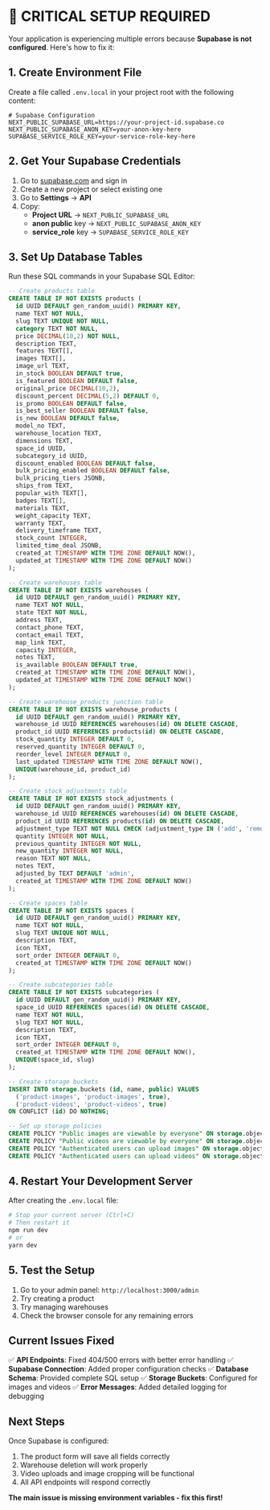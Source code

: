 # 🚨 CRITICAL SETUP REQUIRED

Your application is experiencing multiple errors because **Supabase is not configured**. Here's how to fix it:

## 1. Create Environment File

Create a file called `.env.local` in your project root with the following content:

```env
# Supabase Configuration
NEXT_PUBLIC_SUPABASE_URL=https://your-project-id.supabase.co
NEXT_PUBLIC_SUPABASE_ANON_KEY=your-anon-key-here
SUPABASE_SERVICE_ROLE_KEY=your-service-role-key-here
```

## 2. Get Your Supabase Credentials

1. Go to [supabase.com](https://supabase.com) and sign in
2. Create a new project or select existing one
3. Go to **Settings** → **API**
4. Copy:
   - **Project URL** → `NEXT_PUBLIC_SUPABASE_URL`
   - **anon public** key → `NEXT_PUBLIC_SUPABASE_ANON_KEY`
   - **service_role** key → `SUPABASE_SERVICE_ROLE_KEY`

## 3. Set Up Database Tables

Run these SQL commands in your Supabase SQL Editor:

```sql
-- Create products table
CREATE TABLE IF NOT EXISTS products (
  id UUID DEFAULT gen_random_uuid() PRIMARY KEY,
  name TEXT NOT NULL,
  slug TEXT UNIQUE NOT NULL,
  category TEXT NOT NULL,
  price DECIMAL(10,2) NOT NULL,
  description TEXT,
  features TEXT[],
  images TEXT[],
  image_url TEXT,
  in_stock BOOLEAN DEFAULT true,
  is_featured BOOLEAN DEFAULT false,
  original_price DECIMAL(10,2),
  discount_percent DECIMAL(5,2) DEFAULT 0,
  is_promo BOOLEAN DEFAULT false,
  is_best_seller BOOLEAN DEFAULT false,
  is_new BOOLEAN DEFAULT false,
  model_no TEXT,
  warehouse_location TEXT,
  dimensions TEXT,
  space_id UUID,
  subcategory_id UUID,
  discount_enabled BOOLEAN DEFAULT false,
  bulk_pricing_enabled BOOLEAN DEFAULT false,
  bulk_pricing_tiers JSONB,
  ships_from TEXT,
  popular_with TEXT[],
  badges TEXT[],
  materials TEXT,
  weight_capacity TEXT,
  warranty TEXT,
  delivery_timeframe TEXT,
  stock_count INTEGER,
  limited_time_deal JSONB,
  created_at TIMESTAMP WITH TIME ZONE DEFAULT NOW(),
  updated_at TIMESTAMP WITH TIME ZONE DEFAULT NOW()
);

-- Create warehouses table
CREATE TABLE IF NOT EXISTS warehouses (
  id UUID DEFAULT gen_random_uuid() PRIMARY KEY,
  name TEXT NOT NULL,
  state TEXT NOT NULL,
  address TEXT,
  contact_phone TEXT,
  contact_email TEXT,
  map_link TEXT,
  capacity INTEGER,
  notes TEXT,
  is_available BOOLEAN DEFAULT true,
  created_at TIMESTAMP WITH TIME ZONE DEFAULT NOW(),
  updated_at TIMESTAMP WITH TIME ZONE DEFAULT NOW()
);

-- Create warehouse_products junction table
CREATE TABLE IF NOT EXISTS warehouse_products (
  id UUID DEFAULT gen_random_uuid() PRIMARY KEY,
  warehouse_id UUID REFERENCES warehouses(id) ON DELETE CASCADE,
  product_id UUID REFERENCES products(id) ON DELETE CASCADE,
  stock_quantity INTEGER DEFAULT 0,
  reserved_quantity INTEGER DEFAULT 0,
  reorder_level INTEGER DEFAULT 0,
  last_updated TIMESTAMP WITH TIME ZONE DEFAULT NOW(),
  UNIQUE(warehouse_id, product_id)
);

-- Create stock_adjustments table
CREATE TABLE IF NOT EXISTS stock_adjustments (
  id UUID DEFAULT gen_random_uuid() PRIMARY KEY,
  warehouse_id UUID REFERENCES warehouses(id) ON DELETE CASCADE,
  product_id UUID REFERENCES products(id) ON DELETE CASCADE,
  adjustment_type TEXT NOT NULL CHECK (adjustment_type IN ('add', 'remove', 'set')),
  quantity INTEGER NOT NULL,
  previous_quantity INTEGER NOT NULL,
  new_quantity INTEGER NOT NULL,
  reason TEXT NOT NULL,
  notes TEXT,
  adjusted_by TEXT DEFAULT 'admin',
  created_at TIMESTAMP WITH TIME ZONE DEFAULT NOW()
);

-- Create spaces table
CREATE TABLE IF NOT EXISTS spaces (
  id UUID DEFAULT gen_random_uuid() PRIMARY KEY,
  name TEXT NOT NULL,
  slug TEXT UNIQUE NOT NULL,
  description TEXT,
  icon TEXT,
  sort_order INTEGER DEFAULT 0,
  created_at TIMESTAMP WITH TIME ZONE DEFAULT NOW()
);

-- Create subcategories table
CREATE TABLE IF NOT EXISTS subcategories (
  id UUID DEFAULT gen_random_uuid() PRIMARY KEY,
  space_id UUID REFERENCES spaces(id) ON DELETE CASCADE,
  name TEXT NOT NULL,
  slug TEXT NOT NULL,
  description TEXT,
  icon TEXT,
  sort_order INTEGER DEFAULT 0,
  created_at TIMESTAMP WITH TIME ZONE DEFAULT NOW(),
  UNIQUE(space_id, slug)
);

-- Create storage buckets
INSERT INTO storage.buckets (id, name, public) VALUES 
  ('product-images', 'product-images', true),
  ('product-videos', 'product-videos', true)
ON CONFLICT (id) DO NOTHING;

-- Set up storage policies
CREATE POLICY "Public images are viewable by everyone" ON storage.objects FOR SELECT USING (bucket_id = 'product-images');
CREATE POLICY "Public videos are viewable by everyone" ON storage.objects FOR SELECT USING (bucket_id = 'product-videos');
CREATE POLICY "Authenticated users can upload images" ON storage.objects FOR INSERT WITH CHECK (bucket_id = 'product-images' AND auth.role() = 'authenticated');
CREATE POLICY "Authenticated users can upload videos" ON storage.objects FOR INSERT WITH CHECK (bucket_id = 'product-videos' AND auth.role() = 'authenticated');
```

## 4. Restart Your Development Server

After creating the `.env.local` file:

```bash
# Stop your current server (Ctrl+C)
# Then restart it
npm run dev
# or
yarn dev
```

## 5. Test the Setup

1. Go to your admin panel: `http://localhost:3000/admin`
2. Try creating a product
3. Try managing warehouses
4. Check the browser console for any remaining errors

## Current Issues Fixed

✅ **API Endpoints**: Fixed 404/500 errors with better error handling
✅ **Supabase Connection**: Added proper configuration checks
✅ **Database Schema**: Provided complete SQL setup
✅ **Storage Buckets**: Configured for images and videos
✅ **Error Messages**: Added detailed logging for debugging

## Next Steps

Once Supabase is configured:
1. The product form will save all fields correctly
2. Warehouse deletion will work properly
3. Video uploads and image cropping will be functional
4. All API endpoints will respond correctly

**The main issue is missing environment variables - fix this first!**
